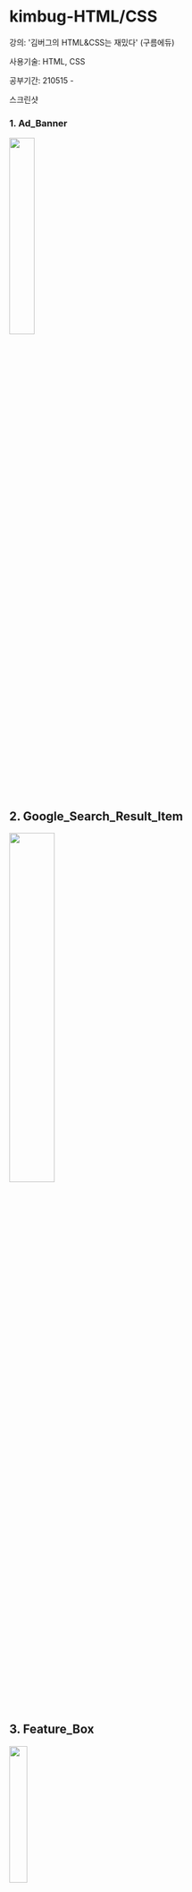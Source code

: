 # kimbug-HTML/CSS

강의: '김버그의 HTML&CSS는 재밌다' (구름에듀)

사용기술: HTML, CSS

공부기간: 210515 - 


스크린샷

### 1. Ad_Banner
<img src="https://i.esdrop.com/d/KwrGH1p1Zl/UTW1JwNsCo.png"  width="30%" height="auto">

## 2. Google_Search_Result_Item
<img src="https://i.esdrop.com/d/KwrGH1p1Zl/XbFEIqprDi.png" width="40%" height="auto">

## 3. Feature_Box
<img src="https://i.esdrop.com/d/KwrGH1p1Zl/u5SmkT6FGK.png" width="25%" height="auto">

## 4. Logo_in_Header
<img src="https://i.esdrop.com/d/KwrGH1p1Zl/ODa0P5K6Uv.png" width="35%" height="auto">

## 5. Breadcrumb_and_Pagination
<img src="https://i.esdrop.com/d/KwrGH1p1Zl/72hrziFhNL.png" width="30%" height="auto">

## 6. Product_Card
<img src="https://i.esdrop.com/d/KwrGH1p1Zl/iWLav8i45W.png" width="25%" height="auto">

## 7. Instagram_User_Profile
<img src="https://i.esdrop.com/d/KwrGH1p1Zl/5ApnoPYCsm.png" width="40%" height="auto">

## 8. Receipt
<img src="https://i.esdrop.com/d/KwrGH1p1Zl/CuJWbJTU6D.png" width="30%" height="auto">

## 9. Github Dropdown Menu
<img src="https://i.esdrop.com/d/KwrGH1p1Zl/6NX5dctxIA.png" width="30%" height="auto">

## 10. Input Group
<img src="https://i.esdrop.com/d/KwrGH1p1Zl/glxoB1oEj7.png" width="30%" height="auto">

## 11. Feed
<img src="https://i.esdrop.com/d/KwrGH1p1Zl/376CnneWWw.png" width="30%" height="auto">

## 12. Gmail Inbox
<img src="https://i.esdrop.com/d/KwrGH1p1Zl/B1nkfrDuPM.png" width="40%" height="auto">

## 13. Music Player
<img src="https://i.esdrop.com/d/KwrGH1p1Zl/pduyLDnOun.png" width="40%" height="auto">

## 14. Video Player
<img src="https://i.esdrop.com/d/KwrGH1p1Zl/SjRTTUJHyX.png" width="40%" height="auto">
